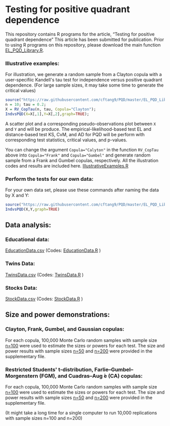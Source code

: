 # Testing for positive quadrant dependence

This repository contains R programs for the article, “Testing for positive quadrant dependence” 
This article has been submitted for publication. 
Prior to using R programs on this repository, please download the main function [EL_PQD_Library.R](https://raw.githubusercontent.com/cftang9/PQD/master/EL_PQD_Library.R). 

### Illustrative examples: 

For illustration, we generate a random sample from a Clayton copula with a user-specifiic Kandell's tau test for independence versus positive quadrant dependence. (For large sample sizes, it may take some time to generate the critical values)      
```R
source("https://raw.githubusercontent.com/cftang9/PQD/master/EL_PQD_Library.R"); 
n = 10; tau = 0.2;
X = RV_CopTau(n, tau, Copula="Clayton"); 
IndvsPQD(X=X[,1],Y=X[,2],graph=TRUE); 
```
A scatter plot and a corresponding pseudo-observations plot between `X` and `Y` and will be produce. 
The empirical-likelihood-based test EL and distance-based test KS, CvM, and AD for PQD will be perform with corresponding test statistics, critical values, and p-values. 

You can change the argument `Copula="Calyton"` in the function `RV_CopTau` above into `Copula="Frank"` and `Copula="Gumbel"` and generate random sample from a Frank and Gumbel copulas, respectively.
All the illustration codes and results are included here. 
[IllustrativeExamples.R](https://raw.githubusercontent.com/cftang9/PQD/master/IllustrativeExamples.R)



### Perform the tests for our own data: 
For your own data set, please use these commands after naming the data by X and Y:
```R
source("https://raw.githubusercontent.com/cftang9/PQD/master/EL_PQD_Library.R")
IndvsPQD(X,Y,graph=TRUE)
```


## Data analysis:

### Educational data: 

[EducationData.csv](https://raw.githubusercontent.com/cftang9/PQD/master/EducationData.csv)
(Codes: [EducationData.R](https://raw.githubusercontent.com/cftang9/PQD/master/EducationData.R) )

### Twins Data:  

[TwinsData.csv](https://raw.githubusercontent.com/cftang9/PQD/master/TwinsData.csv) 
(Codes: [TwinsData.R](https://raw.githubusercontent.com/cftang9/PQD/master/TwinsData.R) )

### Stocks Data: 

[StockData.csv](https://raw.githubusercontent.com/cftang9/PQD/master/StockData.csv) 
(Codes: [StockData.R](https://raw.githubusercontent.com/cftang9/PQD/master/StockData.R) )

## Size and power demonstrations: 

### Clayton, Frank, Gumbel, and Gaussian copulas: 
For each copula, 100,000 Monte Carlo random samples with sample size
[n=100](https://raw.githubusercontent.com/cftang9/PQD/master/Clayton%20Frank%20Gumbel%20and%20Gaussian%20n%3D100.R)
were used to estimate the sizes or powers for each test. 
The size and power results with sample sizes 
[n=50](https://raw.githubusercontent.com/cftang9/PQD/master/Clayton%20Frank%20Gumbel%20and%20Gaussian%20n%3D50.R)
and 
[n=200](https://raw.githubusercontent.com/cftang9/PQD/master/Clayton%20Frank%20Gumbel%20and%20Gaussian%20n%3D200.R)
were provided in the supplementary file. 

### Restricted Students' t-distribution, Farlie–Gumbel–Morgenstern (FGM), and Cuadras–Aug ́e (CA) copulas: 
For each copula, 100,000 Monte Carlo random samples with sample size
[n=100](https://raw.githubusercontent.com/cftang9/PQD/master/Restricted%20t%20FGM%20and%20CA%20n%3D100.R)
were used to estimate the sizes or powers for each test.
The size and power results with sample sizes 
[n=50](https://raw.githubusercontent.com/cftang9/PQD/master/Restricted%20t%20FGM%20and%20CA%20n%3D50.R)
and
[n=200](https://raw.githubusercontent.com/cftang9/PQD/master/Restricted%20t%20FGM%20and%20CA%20n%3D200.R)
were provided in the supplementary file. 

(It might take a long time for a single computer to run 10,000 replications with sample sizes n=100 and n=200)
